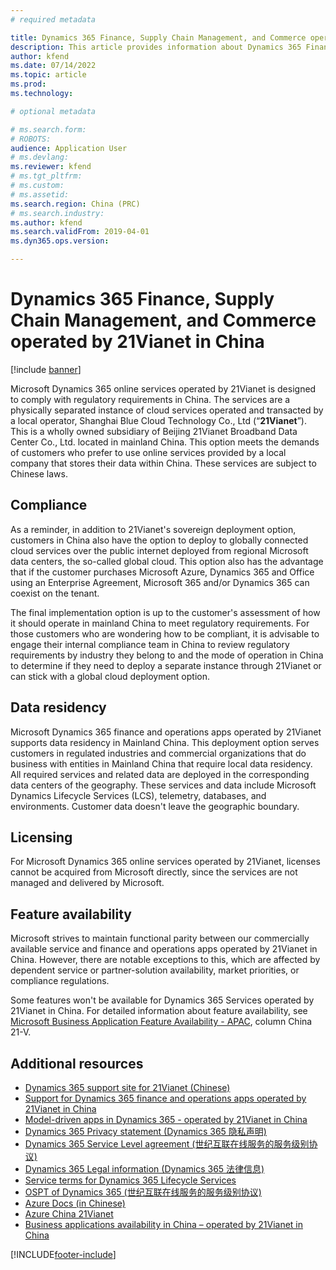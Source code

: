 ```yaml
---
# required metadata

title: Dynamics 365 Finance, Supply Chain Management, and Commerce operated by 21Vianet in China 
description: This article provides information about Dynamics 365 Finance, Supply Chain Management, and Commerce operated by 21Vianet in China.
author: kfend
ms.date: 07/14/2022
ms.topic: article
ms.prod: 
ms.technology: 

# optional metadata

# ms.search.form: 
# ROBOTS: 
audience: Application User
# ms.devlang: 
ms.reviewer: kfend
# ms.tgt_pltfrm: 
# ms.custom: 
# ms.assetid: 
ms.search.region: China (PRC)
# ms.search.industry: 
ms.author: kfend
ms.search.validFrom: 2019-04-01
ms.dyn365.ops.version:  

---
```


# Dynamics 365 Finance, Supply Chain Management, and Commerce operated by 21Vianet in China

[!include [banner](../includes/banner.md)]

Microsoft Dynamics 365 online services operated by 21Vianet is designed to comply with regulatory requirements in China. The services are a physically separated instance of cloud services operated and transacted by a local operator, Shanghai Blue Cloud Technology Co., Ltd (“**21Vianet**”). This is a wholly owned subsidiary of Beijing 21Vianet Broadband Data Center Co., Ltd. located in mainland China. This option meets the demands of customers who prefer to use online services provided by a local company that stores their data within China. These services are subject to Chinese laws.


## Compliance
As a reminder, in addition to 21Vianet's sovereign deployment option, customers in China also have the option to deploy to globally connected cloud services over the public internet deployed from regional Microsoft data centers, the so-called global cloud. This option also has the advantage that if the customer purchases Microsoft Azure, Dynamics 365 and Office using an Enterprise Agreement, Microsoft 365 and/or Dynamics 365 can coexist on the tenant.

The final implementation option is up to the customer's assessment of how it should operate in mainland China to meet regulatory requirements. For those customers who are wondering how to be compliant, it is advisable to engage their internal compliance team in China to review regulatory requirements by industry they belong to and the mode of operation in China to determine if they need to deploy a separate instance through 21Vianet or can stick with a global cloud deployment option.

## Data residency
Microsoft Dynamics 365 finance and operations apps operated by 21Vianet supports data residency in Mainland China. This deployment option serves customers in regulated industries and commercial organizations that do business with entities in Mainland China that require local data residency. All required services and related data are deployed in the corresponding data centers of the geography. These services and data include Microsoft Dynamics Lifecycle Services (LCS), telemetry, databases, and environments. Customer data doesn't leave the geographic boundary.

## Licensing
For Microsoft Dynamics 365 online services operated by 21Vianet, licenses cannot be acquired from Microsoft directly, since the services are not managed and delivered by Microsoft.

## Feature availability 
Microsoft strives to maintain functional parity between our commercially available service and finance and operations apps operated by 21Vianet in China. However, there are notable exceptions to this, which are affected by dependent service or partner-solution availability, market priorities, or compliance regulations.

Some features won't be available for Dynamics 365 Services operated by 21Vianet in China. For detailed information about feature availability, see [Microsoft Business Application Feature Availability - APAC](https://aka.ms/bapfunctionalparityapac), column China 21-V. 

## Additional resources

- [Dynamics 365 support site for 21Vianet (Chinese)](https://www.21vbluecloud.com/Dynamics365/)
- [Support for Dynamics 365 finance and operations apps operated by 21Vianet in China](../lifecycle-services/21vianet-support.md)
- [Model-driven apps in Dynamics 365 - operated by 21Vianet in China](/dynamics365/customer-engagement/admin/datacenter/about-microsoft-cloud-china)
- [Dynamics 365 Privacy statement (Dynamics 365 隐私声明)](https://www.21vbluecloud.com/Dynamics365/d365-privacy/)
- [Dynamics 365 Service Level agreement (世纪互联在线服务的服务级别协议)](https://www.21vbluecloud.com/Dynamics365/d365-sla/)
- [Dynamics 365 Legal information (Dynamics 365 法律信息)](https://www.21vbluecloud.com/Dynamics365/dynamics365-legal/)
- [Service terms for Dynamics 365 Lifecycle Services](https://www.21vbluecloud.com/dynamics365/d365-lcs/)
- [OSPT of Dynamics 365 (世纪互联在线服务的服务级别协议)](https://www.21vbluecloud.com/ostpt/)
- [Azure Docs (in Chinese)](https://docs.azure.cn/zh-cn/)
- [Azure China 21Vianet](/azure/china/china-welcome)
- [Business applications availability in China – operated by 21Vianet in China](/power-platform/admin/business-applications-availability-china)


[!INCLUDE[footer-include](../../../includes/footer-banner.md)]

